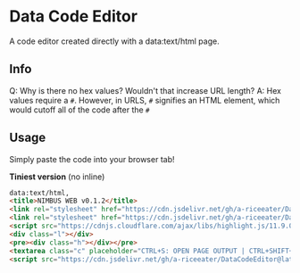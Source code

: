 # Data Code Editor

A code editor created directly with a data:text/html page.

## Info
Q: Why is there no hex values? Wouldn't that increase URL length?
A: Hex values require a `#`. However, in URLS, `#` signifies an HTML element, which would cutoff all of the code after the `#`

## Usage

Simply paste the code into your browser tab!

**Tiniest version** (no inline)
```html
data:text/html,
<title>NIMBUS WEB v0.1.2</title>
<link rel="stylesheet" href="https://cdn.jsdelivr.net/gh/a-riceeater/DataCodeEditor@latest/styles.css">
<link rel="stylesheet" href="https://cdn.jsdelivr.net/gh/a-riceeater/DataCodeEditor@latest/atom.css">
<script src="https://cdnjs.cloudflare.com/ajax/libs/highlight.js/11.9.0/highlight.min.js"></script>
<div class="l"></div>
<pre><div class="h"></div></pre>
<textarea class="c" placeholder="CTRL+S: OPEN PAGE OUTPUT | CTRL+SHIFT+S: SAVE AS FILE" autofocus spellcheck="false" autocomplete="off" autocapitalize="false"></textarea>
<script src="https://cdn.jsdelivr.net/gh/a-riceeater/DataCodeEditor@latest/script.js"></script>```

